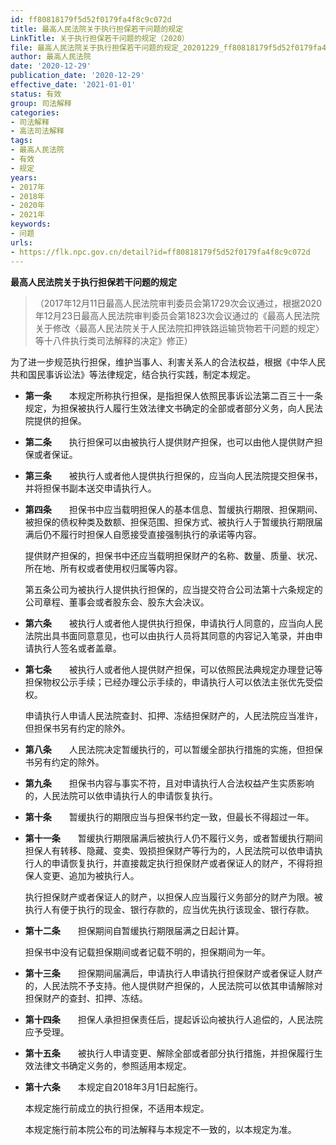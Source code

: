 ```yaml
---
id: ff80818179f5d52f0179fa4f8c9c072d
title: 最高人民法院关于执行担保若干问题的规定
LinkTitle: 关于执行担保若干问题的规定（2020）
file: 最高人民法院关于执行担保若干问题的规定_20201229_ff80818179f5d52f0179fa4f8c9c072d.docx
author: 最高人民法院
date: '2020-12-29'
publication_date: '2020-12-29'
effective_date: '2021-01-01'
status: 有效
group: 司法解释
categories:
- 司法解释
- 高法司法解释
tags:
- 最高人民法院
- 有效
- 规定
years:
- 2017年
- 2018年
- 2020年
- 2021年
keywords:
- 问题
urls:
- https://flk.npc.gov.cn/detail?id=ff80818179f5d52f0179fa4f8c9c072d
---
```


**最高人民法院关于执行担保若干问题的规定**

> （2017年12月11日最高人民法院审判委员会第1729次会议通过，根据2020年12月23日最高人民法院审判委员会第1823次会议通过的《最高人民法院关于修改〈最高人民法院关于人民法院扣押铁路运输货物若干问题的规定〉等十八件执行类司法解释的决定》修正）

为了进一步规范执行担保，维护当事人、利害关系人的合法权益，根据《中华人民共和国民事诉讼法》等法律规定，结合执行实践，制定本规定。

- **第一条**　　本规定所称执行担保，是指担保人依照民事诉讼法第二百三十一条规定，为担保被执行人履行生效法律文书确定的全部或者部分义务，向人民法院提供的担保。

- **第二条**　　执行担保可以由被执行人提供财产担保，也可以由他人提供财产担保或者保证。

- **第三条**　　被执行人或者他人提供执行担保的，应当向人民法院提交担保书，并将担保书副本送交申请执行人。

- **第四条**　　担保书中应当载明担保人的基本信息、暂缓执行期限、担保期间、被担保的债权种类及数额、担保范围、担保方式、被执行人于暂缓执行期限届满后仍不履行时担保人自愿接受直接强制执行的承诺等内容。

  提供财产担保的，担保书中还应当载明担保财产的名称、数量、质量、状况、所在地、所有权或者使用权归属等内容。

  第五条公司为被执行人提供执行担保的，应当提交符合公司法第十六条规定的公司章程、董事会或者股东会、股东大会决议。

- **第六条**　　被执行人或者他人提供执行担保，申请执行人同意的，应当向人民法院出具书面同意意见，也可以由执行人员将其同意的内容记入笔录，并由申请执行人签名或者盖章。

- **第七条**　　被执行人或者他人提供财产担保，可以依照民法典规定办理登记等担保物权公示手续；已经办理公示手续的，申请执行人可以依法主张优先受偿权。

  申请执行人申请人民法院查封、扣押、冻结担保财产的，人民法院应当准许，但担保书另有约定的除外。

- **第八条**　　人民法院决定暂缓执行的，可以暂缓全部执行措施的实施，但担保书另有约定的除外。

- **第九条**　　担保书内容与事实不符，且对申请执行人合法权益产生实质影响的，人民法院可以依申请执行人的申请恢复执行。

- **第十条**　　暂缓执行的期限应当与担保书约定一致，但最长不得超过一年。

- **第十一条**　　暂缓执行期限届满后被执行人仍不履行义务，或者暂缓执行期间担保人有转移、隐藏、变卖、毁损担保财产等行为的，人民法院可以依申请执行人的申请恢复执行，并直接裁定执行担保财产或者保证人的财产，不得将担保人变更、追加为被执行人。

  执行担保财产或者保证人的财产，以担保人应当履行义务部分的财产为限。被执行人有便于执行的现金、银行存款的，应当优先执行该现金、银行存款。

- **第十二条**　　担保期间自暂缓执行期限届满之日起计算。

  担保书中没有记载担保期间或者记载不明的，担保期间为一年。

- **第十三条**　　担保期间届满后，申请执行人申请执行担保财产或者保证人财产的，人民法院不予支持。他人提供财产担保的，人民法院可以依其申请解除对担保财产的查封、扣押、冻结。

- **第十四条**　　担保人承担担保责任后，提起诉讼向被执行人追偿的，人民法院应予受理。

- **第十五条**　　被执行人申请变更、解除全部或者部分执行措施，并担保履行生效法律文书确定义务的，参照适用本规定。

- **第十六条**　　本规定自2018年3月1日起施行。

  本规定施行前成立的执行担保，不适用本规定。

  本规定施行前本院公布的司法解释与本规定不一致的，以本规定为准。
